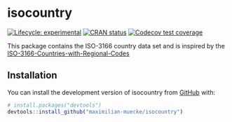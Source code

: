 
<!-- README.md is generated from README.Rmd. Please edit that file -->

# isocountry

<!-- badges: start -->

[![Lifecycle:
experimental](https://img.shields.io/badge/lifecycle-experimental-orange.svg)](https://lifecycle.r-lib.org/articles/stages.html#experimental)
[![CRAN
status](https://www.r-pkg.org/badges/version/isocountry)](https://CRAN.R-project.org/package=isocountry)
[![Codecov test
coverage](https://codecov.io/gh/maximilian-muecke/isocountry/branch/main/graph/badge.svg)](https://app.codecov.io/gh/maximilian-muecke/isocountry?branch=main)
<!-- badges: end -->

This package contains the ISO-3166 country data set and is inspired by
the
[ISO-3166-Countries-with-Regional-Codes](https://github.com/lukes/ISO-3166-Countries-with-Regional-Codes)

## Installation

You can install the development version of isocountry from
[GitHub](https://github.com/) with:

``` r
# install.packages("devtools")
devtools::install_github("maximilian-muecke/isocountry")
```
